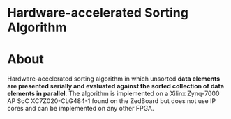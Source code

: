 # Hardware-accelerated Sorting Algorithm

# About

Hardware-accelerated sorting algorithm in which unsorted **data elements are presented serially and
evaluated against the sorted collection of data elements in parallel**. The algorithm is implemented
on a Xilinx Zynq-7000 AP SoC XC7Z020-CLG484-1 found on the ZedBoard but does not use IP cores and
can be implemented on any other FPGA.
